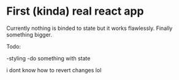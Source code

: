 # First (kinda) real react app
Currently nothing is binded to state but it works flawlessly. Finally something bigger.

Todo:

-styling
-do something with state

i dont know how to revert changes lol
